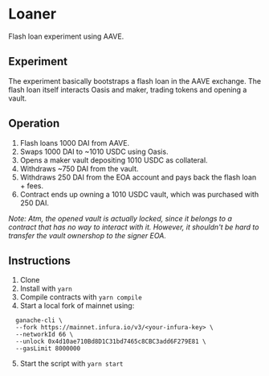 # Loaner

Flash loan experiment using AAVE.

## Experiment

The experiment basically bootstraps a flash loan in the AAVE exchange. The flash loan itself interacts Oasis and maker, trading tokens and opening a vault.

## Operation

1. Flash loans 1000 DAI from AAVE.
2. Swaps 1000 DAI to ~1010 USDC using Oasis.
3. Opens a maker vault depositing 1010 USDC as collateral.
4. Withdraws ~750 DAI from the vault.
5. Withdraws 250 DAI from the EOA account and pays back the flash loan + fees.
6. Contract ends up owning a 1010 USDC vault, which was purchased with 250 DAI.

_Note: Atm, the opened vault is actually locked, since it belongs to a contract that has no way to interact with it. However, it shouldn't be hard to transfer the vault ownershop to the signer EOA._

## Instructions

1. Clone
2. Install with `yarn`
3. Compile contracts with `yarn compile`
4. Start a local fork of mainnet using:
```
  ganache-cli \
  --fork https://mainnet.infura.io/v3/<your-infura-key> \
  --networkId 66 \
  --unlock 0x4d10ae710Bd8D1C31bd7465c8CBC3add6F279E81 \
  --gasLimit 8000000
```
5. Start the script with `yarn start`
